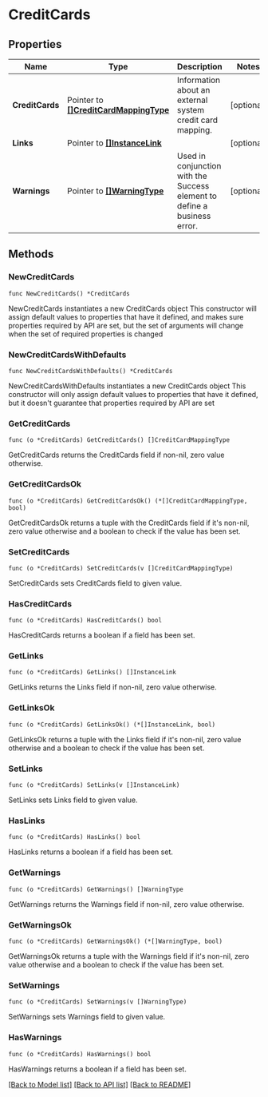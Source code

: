# CreditCards

## Properties

Name | Type | Description | Notes
------------ | ------------- | ------------- | -------------
**CreditCards** | Pointer to [**[]CreditCardMappingType**](CreditCardMappingType.md) | Information about an external system credit card mapping. | [optional] 
**Links** | Pointer to [**[]InstanceLink**](InstanceLink.md) |  | [optional] 
**Warnings** | Pointer to [**[]WarningType**](WarningType.md) | Used in conjunction with the Success element to define a business error. | [optional] 

## Methods

### NewCreditCards

`func NewCreditCards() *CreditCards`

NewCreditCards instantiates a new CreditCards object
This constructor will assign default values to properties that have it defined,
and makes sure properties required by API are set, but the set of arguments
will change when the set of required properties is changed

### NewCreditCardsWithDefaults

`func NewCreditCardsWithDefaults() *CreditCards`

NewCreditCardsWithDefaults instantiates a new CreditCards object
This constructor will only assign default values to properties that have it defined,
but it doesn't guarantee that properties required by API are set

### GetCreditCards

`func (o *CreditCards) GetCreditCards() []CreditCardMappingType`

GetCreditCards returns the CreditCards field if non-nil, zero value otherwise.

### GetCreditCardsOk

`func (o *CreditCards) GetCreditCardsOk() (*[]CreditCardMappingType, bool)`

GetCreditCardsOk returns a tuple with the CreditCards field if it's non-nil, zero value otherwise
and a boolean to check if the value has been set.

### SetCreditCards

`func (o *CreditCards) SetCreditCards(v []CreditCardMappingType)`

SetCreditCards sets CreditCards field to given value.

### HasCreditCards

`func (o *CreditCards) HasCreditCards() bool`

HasCreditCards returns a boolean if a field has been set.

### GetLinks

`func (o *CreditCards) GetLinks() []InstanceLink`

GetLinks returns the Links field if non-nil, zero value otherwise.

### GetLinksOk

`func (o *CreditCards) GetLinksOk() (*[]InstanceLink, bool)`

GetLinksOk returns a tuple with the Links field if it's non-nil, zero value otherwise
and a boolean to check if the value has been set.

### SetLinks

`func (o *CreditCards) SetLinks(v []InstanceLink)`

SetLinks sets Links field to given value.

### HasLinks

`func (o *CreditCards) HasLinks() bool`

HasLinks returns a boolean if a field has been set.

### GetWarnings

`func (o *CreditCards) GetWarnings() []WarningType`

GetWarnings returns the Warnings field if non-nil, zero value otherwise.

### GetWarningsOk

`func (o *CreditCards) GetWarningsOk() (*[]WarningType, bool)`

GetWarningsOk returns a tuple with the Warnings field if it's non-nil, zero value otherwise
and a boolean to check if the value has been set.

### SetWarnings

`func (o *CreditCards) SetWarnings(v []WarningType)`

SetWarnings sets Warnings field to given value.

### HasWarnings

`func (o *CreditCards) HasWarnings() bool`

HasWarnings returns a boolean if a field has been set.


[[Back to Model list]](../README.md#documentation-for-models) [[Back to API list]](../README.md#documentation-for-api-endpoints) [[Back to README]](../README.md)


